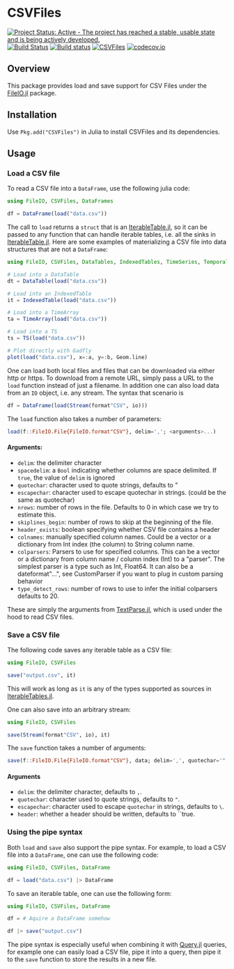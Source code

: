 # CSVFiles

[![Project Status: Active - The project has reached a stable, usable state and is being actively developed.](http://www.repostatus.org/badges/latest/active.svg)](http://www.repostatus.org/#active)
[![Build Status](https://travis-ci.org/davidanthoff/CSVFiles.jl.svg?branch=master)](https://travis-ci.org/davidanthoff/CSVFiles.jl)
[![Build status](https://ci.appveyor.com/api/projects/status/6l1m4w26s2b7x9jt/branch/master?svg=true)](https://ci.appveyor.com/project/davidanthoff/csvfiles-jl/branch/master)
[![CSVFiles](http://pkg.julialang.org/badges/CSVFiles_0.6.svg)](http://pkg.julialang.org/?pkg=CSVFiles)
[![codecov.io](http://codecov.io/github/davidanthoff/CSVFiles.jl/coverage.svg?branch=master)](http://codecov.io/github/davidanthoff/CSVFiles.jl?branch=master)

## Overview

This package provides load and save support for CSV Files under the
[FileIO.jl](https://github.com/JuliaIO/FileIO.jl) package.

## Installation

Use ``Pkg.add("CSVFiles")`` in Julia to install CSVFiles and its dependencies.

## Usage

### Load a CSV file

To read a CSV file into a ``DataFrame``, use the following julia code:

````julia
using FileIO, CSVFiles, DataFrames

df = DataFrame(load("data.csv"))
````

The call to ``load`` returns a ``struct`` that is an [IterableTable.jl](https://github.com/davidanthoff/IterableTables.jl), so it can be passed to any function that can handle iterable tables, i.e. all the sinks in [IterableTable.jl](https://github.com/davidanthoff/IterableTables.jl). Here are some examples of materializing a CSV file into data structures that are not a ``DataFrame``:

````julia
using FileIO, CSVFiles, DataTables, IndexedTables, TimeSeries, Temporal, Gadfly

# Load into a DataTable
dt = DataTable(load("data.csv"))

# Load into an IndexedTable
it = IndexedTable(load("data.csv"))

# Load into a TimeArray
ta = TimeArray(load("data.csv"))

# Load into a TS
ts = TS(load("data.csv"))

# Plot directly with Gadfly
plot(load("data.csv"), x=:a, y=:b, Geom.line)
````

One can load both local files and files that can be downloaded via either http or https. To download
from a remote URL, simply pass a URL to the ``load`` function instead of just a filename. In addition
one can also load data from an ``IO`` object, i.e. any stream. The syntax
that scenario is

````julia
df = DataFrame(load(Stream(format"CSV", io)))
````

The ``load`` function also takes a number of parameters:

````julia
load(f::FileIO.File{FileIO.format"CSV"}, delim=','; <arguments>...)
````
#### Arguments:

* ``delim``: the delimiter character
* ``spacedelim``: a ``Bool`` indicating whether columns are space delimited. If ``true``, the value of ``delim`` is ignored
* ``quotechar``: character used to quote strings, defaults to "
* ``escapechar``: character used to escape quotechar in strings. (could be the same as quotechar)
* ``nrows``: number of rows in the file. Defaults to 0 in which case we try to estimate this.
* ``skiplines_begin``: number of rows to skip at the beginning of the file.
* ``header_exists``: boolean specifying whether CSV file contains a header
* ``colnames``: manually specified column names. Could be a vector or a dictionary from Int index (the column) to String column name.
* ``colparsers``: Parsers to use for specified columns. This can be a vector or a dictionary from column name / column index (Int) to a "parser". The simplest parser is a type such as Int, Float64. It can also be a dateformat"...", see CustomParser if you want to plug in custom parsing behavior
* ``type_detect_rows``: number of rows to use to infer the initial colparsers defaults to 20.

These are simply the arguments from [TextParse.jl](https://github.com/JuliaComputing/TextParse.jl), which is used under the hood to read CSV files.

### Save a CSV file

The following code saves any iterable table as a CSV file:
````julia
using FileIO, CSVFiles

save("output.csv", it)
````
This will work as long as ``it`` is any of the types supported as sources in [IterableTables.jl](https://github.com/davidanthoff/IterableTables.jl).

One can also save into an arbitrary stream:
````julia
using FileIO, CSVFiles

save(Stream(format"CSV", io), it)
````

The ``save`` function takes a number of arguments:
````julia
save(f::FileIO.File{FileIO.format"CSV"}, data; delim=',', quotechar='"', escapechar='\\', header=true)
````

#### Arguments

* ``delim``: the delimiter character, defaults to ``,``.
* ``quotechar``: character used to quote strings, defaults to ``"``.
* ``escapechar``: character used to escape ``quotechar`` in strings, defaults to ``\``.
* ``header``: whether a header should be written, defaults to ``true.

### Using the pipe syntax

Both ``load`` and ``save`` also support the pipe syntax. For example, to load a CSV file into a ``DataFrame``, one can use the following code:

````julia
using FileIO, CSVFiles, DataFrame

df = load("data.csv") |> DataFrame
````

To save an iterable table, one can use the following form:

````julia
using FileIO, CSVFiles, DataFrame

df = # Aquire a DataFrame somehow

df |> save("output.csv")
````

The pipe syntax is especially useful when combining it with [Query.jl](https://github.com/davidanthoff/Query.jl) queries, for example one can easily load a CSV file, pipe it into a query, then pipe it to the ``save`` function to store the results in a new file.

